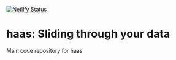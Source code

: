 [![Netlify Status](https://api.netlify.com/api/v1/badges/bb8839b1-bc27-4ee4-a5e5-dd064a13dbb9/deploy-status)](https://app.netlify.com/sites/haas-client/deploys)

# haas: Sliding through your data

Main code repository for haas
